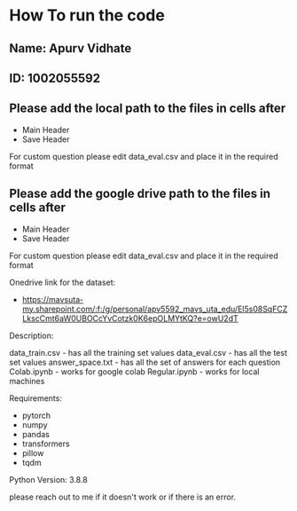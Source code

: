 # How To run the code

## Name: Apurv Vidhate

## ID: 1002055592

## Please add the local path to the files in cells after

- Main Header
- Save Header

For custom question please edit data_eval.csv and place it in the required format

## Please add the google drive path to the files in cells after

- Main Header
- Save Header

For custom question please edit data_eval.csv and place it in the required format

Onedrive link for the dataset:

- https://mavsuta-my.sharepoint.com/:f:/g/personal/apv5592_mavs_uta_edu/El5s08SqFCZLkscCmt6aW0UBOCcYvCotzk0K6epOLMYtKQ?e=owU2dT

Description:

data_train.csv - has all the training set values
data_eval.csv - has all the test set values
answer_space.txt - has all the set of answers for each question
Colab.ipynb - works for google colab
Regular.ipynb - works for local machines

Requirements:

- pytorch
- numpy
- pandas
- transformers
- pillow
- tqdm

Python Version: 3.8.8

please reach out to me if it doesn't work or if there is an error.
